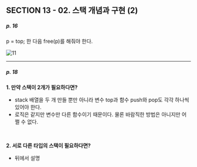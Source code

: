 ## SECTION 13 - 02. 스택 개념과 구현 (2)

##### p. 16

p = top; 한 다음 free(p)를 해줘야 한다.

![11](https://user-images.githubusercontent.com/75867748/110335679-77831c00-8067-11eb-8b1a-bc9ca144a16d.png)

---

##### p. 18

<b>1. 만약 스택이 2개가 필요하다면?</b>

- stack 배열을 두 개 만들 뿐만 아니라 변수 top과 함수 push와 pop도 각각 하나씩 있어야 한다.
- 로직은 같지만 변수만 다른 함수이기 때문이다. 물론 바람직한 방법은 아니지만 어쩔 수 없다.

<br>

<b>2. 서로 다른 타입의 스택이 필요하다면?</b>

- 뒤에서 설명
